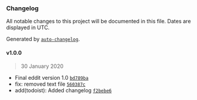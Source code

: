 ### Changelog

All notable changes to this project will be documented in this file. Dates are displayed in UTC.

Generated by [`auto-changelog`](https://github.com/CookPete/auto-changelog).

#### v1.0.0

> 30 January 2020

- Final eddit version 1.0 [`bd789ba`](https://github.com/rickstaa/Todoist_Global_Shortcuts_WIN10/commit/bd789ba032b2a5551847d66a07710b21668e8547)
- fix: removed text file [`560387c`](https://github.com/rickstaa/Todoist_Global_Shortcuts_WIN10/commit/560387c78d4c055bbf4488af08fb918d3a762041)
- add(todoist): Added changelog [`f2bebe6`](https://github.com/rickstaa/Todoist_Global_Shortcuts_WIN10/commit/f2bebe61791ac9c33e9689c1bc27ef74707e275a)
